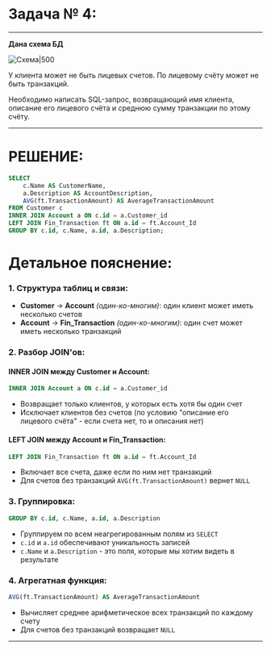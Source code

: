 # Задача № 4:

---
**Дана схема БД**

![Схема|500](../_Attachments_Task4/shema_BD.png)

У клиента может не быть лицевых счетов. 
По лицевому счёту может не быть транзакций.

Необходимо написать SQL-запрос, возвращающий имя клиента, 
описание его лицевого счёта и среднюю сумму транзакции по этому счёту.

---
# РЕШЕНИЕ:
```sql
SELECT 
    c.Name AS CustomerName,
    a.Description AS AccountDescription,
    AVG(ft.TransactionAmount) AS AverageTransactionAmount
FROM Customer c
INNER JOIN Account a ON c.id = a.Customer_id
LEFT JOIN Fin_Transaction ft ON a.id = ft.Account_Id
GROUP BY c.id, c.Name, a.id, a.Description;
```
# Детальное пояснение:
### 1. **Структура таблиц и связи:**
- **Customer** → **Account** *(один-ко-многим)*: один клиент может иметь несколько счетов
- **Account** → **Fin_Transaction** *(один-ко-многим)*: один счет может иметь несколько транзакций

### 2. **Разбор JOIN'ов:**
#### **INNER JOIN между Customer и Account:**
```sql
INNER JOIN Account a ON c.id = a.Customer_id
```
- Возвращает только клиентов, у которых есть хотя бы один счет
- Исключает клиентов без счетов (по условию "описание его лицевого счёта" - если счета нет, то и описания нет)

#### **LEFT JOIN между Account и Fin_Transaction:**
```sql
LEFT JOIN Fin_Transaction ft ON a.id = ft.Account_Id
```
- Включает все счета, даже если по ним нет транзакций    
- Для счетов без транзакций `AVG(ft.TransactionAmount)` вернет `NULL`

### 3. **Группировка:**
```sql
GROUP BY c.id, c.Name, a.id, a.Description
```
- Группируем по всем неагрегированным полям из `SELECT`    
- `c.id` и `a.id` обеспечивают уникальность записей    
- `c.Name` и `a.Description` - это поля, которые мы хотим видеть в результате

### 4. **Агрегатная функция:**
```sql
AVG(ft.TransactionAmount) AS AverageTransactionAmount
```
- Вычисляет среднее арифметическое всех транзакций по каждому счету    
- Для счетов без транзакций возвращает `NULL`

---
